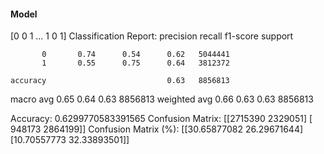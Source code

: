 #### Model
[0 0 1 ... 1 0 1]
Classification Report:
              precision    recall  f1-score   support

           0       0.74      0.54      0.62   5044441
           1       0.55      0.75      0.64   3812372

    accuracy                           0.63   8856813
   macro avg       0.65      0.64      0.63   8856813
weighted avg       0.66      0.63      0.63   8856813

Accuracy: 0.6299770583391565
Confusion Matrix:
[[2715390 2329051]
 [ 948173 2864199]]
Confusion Matrix (%):
[[30.65877082 26.29671644]
 [10.70557773 32.33893501]]
